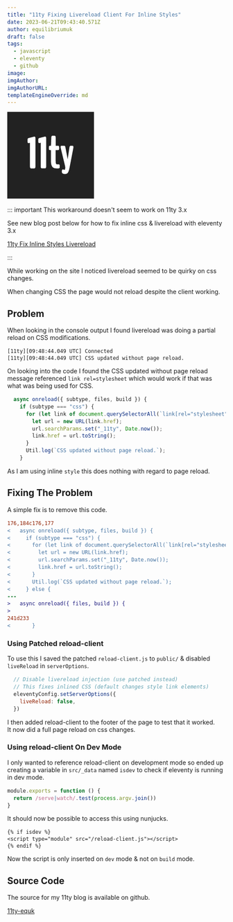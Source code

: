 ```yaml
---
title: "11ty Fixing Livereload Client For Inline Styles"
date: 2023-06-21T09:43:40.571Z
author: equilibriumuk
draft: false
tags:
  - javascript
  - eleventy
  - github
image:
imgAuthor:
imgAuthorURL:
templateEngineOverride: md
---
```


![11ty logo](../_media/images/11ty-200.png)

::: important
This workaround doesn't seem to work on 11ty 3.x

See new blog post below for how to fix inline css & livereload with eleventy 3.x

<p><i class="fa fa-link"></i> <a href="/2024/12/06/11ty-fix-inline-styles-livereload/" target="_blank" rel="noopener noreferrer">11ty Fix Inline Styles Livereload</a></p>
:::

While working on the site I noticed livereload seemed to be quirky on css changes.

When changing CSS the page would not reload despite the client working.

## Problem

When looking in the console output I found livereload was doing a partial reload on CSS modifications.

```
[11ty][09:48:44.049 UTC] Connected
[11ty][09:48:44.049 UTC] CSS updated without page reload.
```

On looking into the code I found the CSS updated without page reload message referenced `link rel=stylesheet` which would work if that was what was being used for CSS.

```js
  async onreload({ subtype, files, build }) {
    if (subtype === "css") {
      for (let link of document.querySelectorAll(`link[rel="stylesheet"]`)) {
        let url = new URL(link.href);
        url.searchParams.set("_11ty", Date.now());
        link.href = url.toString();
      }
      Util.log(`CSS updated without page reload.`);
    }
```

As I am using inline `style` this does nothing with regard to page reload.

## Fixing The Problem

A simple fix is to remove this code.

```diff
176,184c176,177
<   async onreload({ subtype, files, build }) {
<     if (subtype === "css") {
<       for (let link of document.querySelectorAll(`link[rel="stylesheet"]`)) {
<         let url = new URL(link.href);
<         url.searchParams.set("_11ty", Date.now());
<         link.href = url.toString();
<       }
<       Util.log(`CSS updated without page reload.`);
<     } else {
---
>   async onreload({ files, build }) {
>
241d233
<       }
```

### Using Patched reload-client

To use this I saved the patched `reload-client.js` to `public/` & disabled `liveReload` in `serverOptions`.

```js
  // Disable livereload injection (use patched instead)
  // This fixes inlined CSS (default changes style link elements)
  eleventyConfig.setServerOptions({
    liveReload: false,
  })
```

I then added reload-client to the footer of the page to test that it worked.<br />
It now did a full page reload on css changes.

### Using reload-client On Dev Mode

I only wanted to reference reload-client on development mode so ended up creating a variable in `src/_data` named `isdev` to check if eleventy is running in dev mode.

```js
module.exports = function () {
  return /serve|watch/.test(process.argv.join())
}
```

It should now be possible to access this using nunjucks.

```njk
{% if isdev %}
<script type="module" src="/reload-client.js"></script>
{% endif %}
```

Now the script is only inserted on `dev` mode & not on `build` mode.

## Source Code

The source for my 11ty blog is available on github.

<a class="github" href="https://github.com/equk/11ty-equk" aria-label="View on GitHub" target="_blank" rel="noopener noreferrer"><i class="fa fa-github"></i> 11ty-equk</a>
